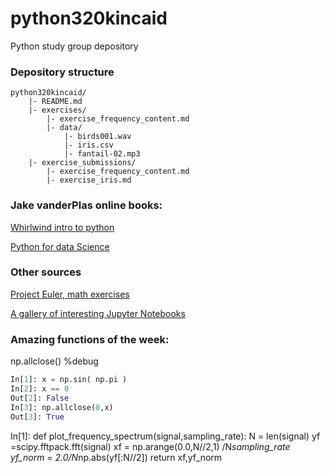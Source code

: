 # python320kincaid
Python study group depository

### Depository structure
    python320kincaid/
        |- README.md
        |- exercises/
            |- exercise_frequency_content.md
            |- data/
                |- birds001.wav
                |- iris.csv
                |- fantail-02.mp3
        |- exercise_submissions/
            |- exercise_frequency_content.md
            |- exercise_iris.md

### Jake vanderPlas online books: 

[Whirlwind intro to python](https://github.com/jakevdp/WhirlwindTourOfPython)

[Python for data Science](https://jakevdp.github.io/PythonDataScienceHandbook/index.html)


### Other sources 

[Project Euler, math exercises](https://projecteuler.net/archives)

[A gallery of interesting Jupyter Notebooks](https://github.com/jupyter/jupyter/wiki/A-gallery-of-interesting-Jupyter-Notebooks)

### Amazing functions of the week:
np.allclose()
%debug
```python
In[1]: x = np.sin( np.pi )
In[2]: x == 0
Out[2]: False
In[3]: np.allclose(0,x)
Out[3]: True
```
In[1]: def plot_frequency_spectrum(signal,sampling_rate):
     N = len(signal)
     yf =scipy.fftpack.fft(signal)
     xf = np.arange(0.0,N//2,1) /N*sampling_rate
     yf_norm = 2.0/N*np.abs(yf[:N//2])
     return xf,yf_norm

